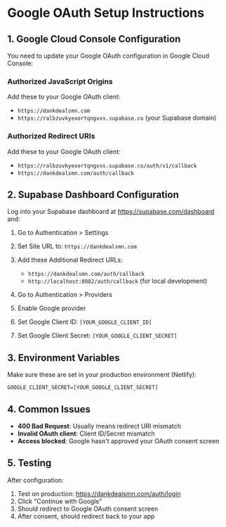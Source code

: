 # Google OAuth Setup Instructions

## 1. Google Cloud Console Configuration

You need to update your Google OAuth configuration in Google Cloud Console:

### Authorized JavaScript Origins

Add these to your Google OAuth client:

- `https://dankdealsmn.com`
- `https://ralbzuvkyexortqngvxs.supabase.co` (your Supabase domain)

### Authorized Redirect URIs

Add these to your Google OAuth client:

- `https://ralbzuvkyexortqngvxs.supabase.co/auth/v1/callback`
- `https://dankdealsmn.com/auth/callback`

## 2. Supabase Dashboard Configuration

Log into your Supabase dashboard at https://supabase.com/dashboard and:

1. Go to Authentication > Settings
2. Set Site URL to: `https://dankdealsmn.com`
3. Add these Additional Redirect URLs:
   - `https://dankdealsmn.com/auth/callback`
   - `http://localhost:8082/auth/callback` (for local development)

4. Go to Authentication > Providers
5. Enable Google provider
6. Set Google Client ID: `[YOUR_GOOGLE_CLIENT_ID]`
7. Set Google Client Secret: `[YOUR_GOOGLE_CLIENT_SECRET]`

## 3. Environment Variables

Make sure these are set in your production environment (Netlify):

```
GOOGLE_CLIENT_SECRET=[YOUR_GOOGLE_CLIENT_SECRET]
```

## 4. Common Issues

- **400 Bad Request**: Usually means redirect URI mismatch
- **Invalid OAuth client**: Client ID/Secret mismatch
- **Access blocked**: Google hasn't approved your OAuth consent screen

## 5. Testing

After configuration:

1. Test on production: https://dankdealsmn.com/auth/login
2. Click "Continue with Google"
3. Should redirect to Google OAuth consent screen
4. After consent, should redirect back to your app
